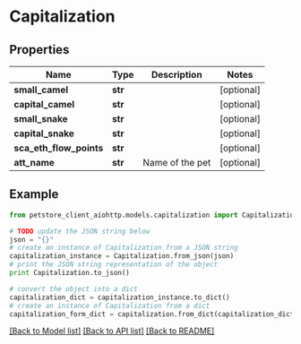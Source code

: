 # Capitalization


## Properties

Name | Type | Description | Notes
------------ | ------------- | ------------- | -------------
**small_camel** | **str** |  | [optional] 
**capital_camel** | **str** |  | [optional] 
**small_snake** | **str** |  | [optional] 
**capital_snake** | **str** |  | [optional] 
**sca_eth_flow_points** | **str** |  | [optional] 
**att_name** | **str** | Name of the pet  | [optional] 

## Example

```python
from petstore_client_aiohttp.models.capitalization import Capitalization

# TODO update the JSON string below
json = "{}"
# create an instance of Capitalization from a JSON string
capitalization_instance = Capitalization.from_json(json)
# print the JSON string representation of the object
print Capitalization.to_json()

# convert the object into a dict
capitalization_dict = capitalization_instance.to_dict()
# create an instance of Capitalization from a dict
capitalization_form_dict = capitalization.from_dict(capitalization_dict)
```
[[Back to Model list]](../README.md#documentation-for-models) [[Back to API list]](../README.md#documentation-for-api-endpoints) [[Back to README]](../README.md)


